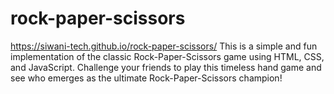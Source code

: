 # rock-paper-scissors
https://siwani-tech.github.io/rock-paper-scissors/
This is a simple and fun implementation of the classic Rock-Paper-Scissors game using HTML, CSS, and JavaScript. Challenge your friends to play this timeless hand game and see who emerges as the ultimate Rock-Paper-Scissors champion!
